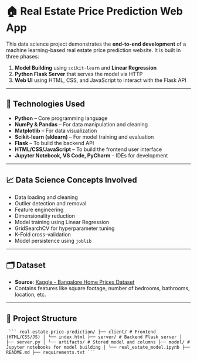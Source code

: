 # 🏠 Real Estate Price Prediction Web App

This data science project demonstrates the **end-to-end development** of a machine learning-based real estate price prediction website. It is built in three phases:

1. **Model Building** using `scikit-learn` and **Linear Regression**  
2. **Python Flask Server** that serves the model via HTTP  
3. **Web UI** using HTML, CSS, and JavaScript to interact with the Flask API

---

## 🔧 Technologies Used

- **Python** – Core programming language  
- **NumPy & Pandas** – For data manipulation and cleaning  
- **Matplotlib** – For data visualization  
- **Scikit-learn (sklearn)** – For model training and evaluation  
- **Flask** – To build the backend API  
- **HTML/CSS/JavaScript** – To build the frontend user interface  
- **Jupyter Notebook, VS Code, PyCharm** – IDEs for development  

---

## 📈 Data Science Concepts Involved

- Data loading and cleaning  
- Outlier detection and removal  
- Feature engineering  
- Dimensionality reduction  
- Model training using Linear Regression  
- GridSearchCV for hyperparameter tuning  
- K-Fold cross-validation  
- Model persistence using `joblib`

---

## 🗂️ Dataset

- **Source**: [Kaggle - Bangalore Home Prices Dataset](https://www.kaggle.com/datasets)  
- Contains features like square footage, number of bedrooms, bathrooms, location, etc.

---

## 🚀 Project Structure

<pre lang="markdown"><code> ``` real-estate-price-prediction/ ├── client/ # Frontend (HTML/CSS/JS) │ └── index.html ├── server/ # Backend Flask server │ ├── server.py │ └── artifacts/ # Stored model and columns ├── model/ # Jupyter notebooks for model building │ └── real_estate_model.ipynb ├── README.md ├── requirements.txt ``` </code></pre>
